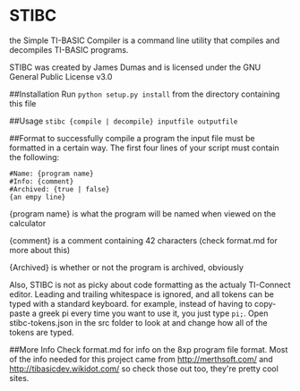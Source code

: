# STIBC
 the Simple TI-BASIC Compiler is a command line utility that compiles and decompiles TI-BASIC programs.
 
 STIBC was created by James Dumas and is licensed under the GNU General Public License v3.0

##Installation
Run `python setup.py install` from the directory containing this file

##Usage
`stibc {compile | decompile} inputfile outputfile`

##Format
to successfully compile a program the input file must be formatted in a certain way. 
The first four lines of your script must contain the following:

```
#Name: {program name}
#Info: {comment}
#Archived: {true | false}
{an empy line}
```
{program name} is what the program will be named when viewed on the calculator

{comment} is a comment containing 42 characters (check format.md for more about this)

{Archived} is whether or not the program is archived, obviously

Also, STIBC is not as picky about code formatting as the actualy TI-Connect editor.  Leading and trailing whitespace is ignored, and all tokens can be typed with a standard keyboard. for example, instead of having to copy-paste a greek pi every time you want to use it, you just type `pi;`. Open stibc-tokens.json in the src folder to look at and change how all of the tokens are typed.

##More Info
Check format.md for info on the 8xp program file format.  Most of the info needed for this project came from http://merthsoft.com/ and http://tibasicdev.wikidot.com/ so check those out too, they're pretty cool sites.
